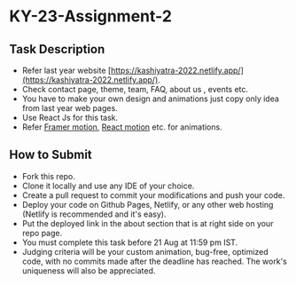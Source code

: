 # KY-23-Assignment-2

## Task Description
* Refer last year website [https://kashiyatra-2022.netlify.app/](https://kashiyatra-2022.netlify.app/).
* Check contact page, theme, team, FAQ, about us , events etc.
* You have to make your own design and animations just copy only idea from last year web pages.
* Use React Js for this task.
* Refer [Framer motion](https://www.framer.com/motion/), [React motion](https://www.npmjs.com/package/react-motion) etc. for animations.


## How to Submit
* Fork this repo.
* Clone it locally and use any IDE of your choice.
* Create a pull request to commit your modifications and push your code.
* Deploy your code on Github Pages, Netlify, or any other web hosting (Netlify is recommended and it's easy).
* Put the deployed link in the about section that is at right side on your repo page.
* You must complete this task before 21 Aug at 11:59 pm IST.
* Judging criteria will be your custom animation, bug-free, optimized code, with no commits made after the deadline has reached. The work's uniqueness will also be appreciated.
